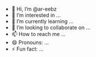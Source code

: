 - 👋 Hi, I’m @ar-eebz
- 👀 I’m interested in ...
- 🌱 I’m currently learning ...
- 💞️ I’m looking to collaborate on ...
- 📫 How to reach me ...
- 😄 Pronouns: ...
- ⚡ Fun fact: ...

<!---
ar-eebz/ar-eebz is a ✨ special ✨ repository because its `README.md` (this file) appears on your GitHub profile.
You can click the Preview link to take a look at your changes.
--->
